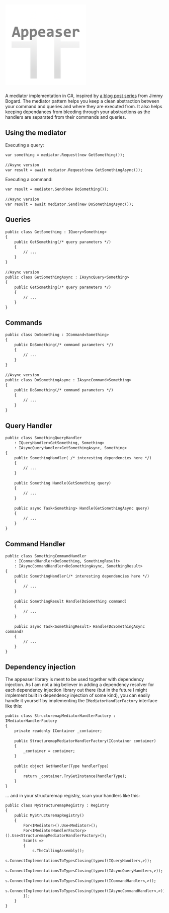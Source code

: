 # ![Appeaser](https://raw.githubusercontent.com/carl-berg/appeaser/master/res/icon_256.png)

A mediator implementation in C#, inspired by [a blog post series](http://lostechies.com/jimmybogard/2013/12/19/put-your-controllers-on-a-diet-posts-and-commands/) from Jimmy Bogard. The mediator pattern helps you keep a clean abstraction between your command and queries and where they are executed from. It also helps keeping dependances from bleeding through your abstractions as the handlers are separated from their commands and queries.

## Using the mediator
Executing a query:

	var something = mediator.Request(new GetSomething());

	//Async version
	var result = await mediator.Request(new GetSomethingAsync());
	
Executing a command:

	var result = mediator.Send(new DoSomething());

	//Async version
	var result = await mediator.Send(new DoSomethingAsync());


## Queries
	public class GetSomething : IQuery<Something>
	{
		public GetSomething(/* query parameters */)
		{
			// ...
		}
	}

	//Async version
	public class GetSomethingAsync : IAsyncQuery<Something>
	{
		public GetSomething(/* query parameters */)
		{
			// ...
		}
	}


## Commands
	public class DoSomething : ICommand<Something>
	{
		public DoSomething(/* command parameters */)
		{
			// ...
		}
	}

	//Async version
	public class DoSomethingAsync : IAsyncCommand<Something>
	{
		public DoSomething(/* command parameters */)
		{
			// ...
		}
	}

## Query Handler
	public class SomethingQueryHandler 
		: IQueryHandler<GetSomething, Something>
		: IAsyncQueryHandler<GetSomethingAsync, Something>
	{
		public SomethingHandler( /* interesting dependencies here */)
		{
			// ...
		}

		public Something Handle(GetSomething query)
		{
			// ...
		}

		public async Task<Something> Handle(GetSomethingAsync query)
		{
			// ...
		}
	}

## Command Handler
	public class SomethingCommandHandler 
		: ICommandHandler<DoSomething, SomethingResult>
		: IAsyncCommandHandler<DoSomethingAsync, SomethingResult>
	{
		public SomethingHandler(/* interesting dependencies here */)
		{
			// ...
		}

		public SomethingResult Handle(DoSomething command)
		{
			// ...
		}

		public async Task<SomethingResult> Handle(DoSomethingAsync command)
		{
			// ...
		}
	}

## Dependency injection
The appeaser library is ment to be used together with dependency injection. As I am not a big believer in adding a dependency resolver for each dependency injection library out there (but in the future I might implement built in dependency injection of some kind), you can easily handle it yourself by implementing the `IMediatorHandlerFactory` interface like this:

    public class StructuremapMediatorHandlerFactory : IMediatorHandlerFactory
    {
        private readonly IContainer _container;

        public StructuremapMediatorHandlerFactory(IContainer container)
        {
            _container = container;
        }

        public object GetHandler(Type handlerType)
        {
            return _container.TryGetInstance(handlerType);
        }
    }

... and in your structuremap registry, scan your handlers like this:

	public class MyStructuremapRegistry : Registry
	{
		public MyStructuremapRegistry()
		{
            For<IMediator>().Use<Mediator>();
            For<IMediatorHandlerFactory>().Use<StructuremapMediatorHandlerFactory>();
            Scan(s =>
            {
                s.TheCallingAssembly();
                s.ConnectImplementationsToTypesClosing(typeof(IQueryHandler<,>));
                s.ConnectImplementationsToTypesClosing(typeof(IAsyncQueryHandler<,>));
                s.ConnectImplementationsToTypesClosing(typeof(ICommandHandler<,>));
                s.ConnectImplementationsToTypesClosing(typeof(IAsyncCommandHandler<,>));
            });			
		}
	}